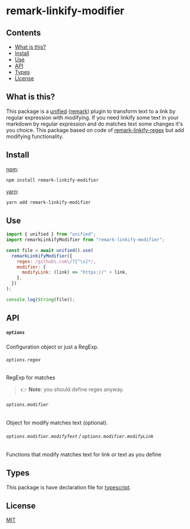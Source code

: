 # remark-linkify-modifier

## Contents

- [What is this?](#what-is-this)
- [Install](#install)
- [Use](#use)
- [API](#api)
- [Types](#types)
- [License](#license)

## What is this?

This package is a [unified][] ([remark][]) plugin to transform text to a link by regular expression with modifying. If you need linkify some text in your markdown by regular expression and do matches text some changes it's you choice. This package based on code of [remark-linkify-regex][] but add modifying functionality.

## Install

[npm][]:

```sh
npm install remark-linkify-modifier
```

[yarn][]:

```sh
yarn add remark-linkify-modifier
```

## Use

```js
import { unified } from "unified";
import remarkLinkifyModifier from "remark-linkify-modifier";

const file = await unified().use(
  remarkLinkifyModifier({
    regex: /github\.com\/?[^\s]*/,
    modifier: {
      modifyLink: (link) => "https://" + link,
    },
  })
);

console.log(String(file));
```

## API

##### `options`

Configuration object or just a RegExp.

###### `options.regex`

RegExp for matches

> 👉 **Note**: you should define regex anyway.

###### `options.modifier`

Object for modify matches text (optional).

###### `options.modifier.modifyText` / `options.modifier.modifyLink`

Functions that modify matches text for link or text as you define

## Types

This package is have declaration file for [typescript].

## License

[MIT][license]

<!-- Definitions -->

[npm]: https://docs.npmjs.com/cli/install
[yarn]: https://yarnpkg.com/
[typescript]: https://www.typescriptlang.org
[unified]: https://github.com/unifiedjs/unified
[remark]: https://github.com/remarkjs/remark
[remark-linkify-regex]: https://gitlab.com/staltz/remark-linkify-regex
[license]: LICENSE

